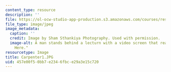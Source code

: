 ```yaml
---
content_type: resource
description: ''
file: https://ol-ocw-studio-app-production.s3.amazonaws.com/courses/res-11-002-intentional-public-disruptions-art-responsibility-and-pedagogy-fall-2017/457e00f50bb7e2346fbce29a3e15c720_Carpenter1.JPG
file_type: image/jpeg
image_metadata:
  caption: ''
  credit: Image by Sham Sthankiya Photography. Used with permission.
  image-alt: A man stands behind a lecturn with a video screen that reads "Something
    Here."
resourcetype: Image
title: Carpenter1.JPG
uid: 457e00f5-0bb7-e234-6fbc-e29a3e15c720
---
```

